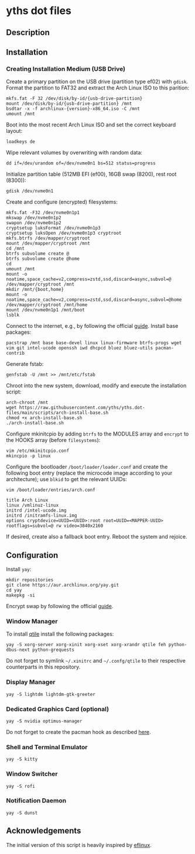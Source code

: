 # yths dot files
## Description

## Installation
### Creating Installation Medium (USB Drive)
Create a primary partition on the USB drive (partition type ef02) with `gdisk`. Format the partition to FAT32 and extract the Arch Linux ISO to this parition:
```
mkfs.fat -F 32 /dev/disk/by-id/{usb-drive-partition}
mount /dev/disk/by-id/{usb-drive-partition} /mnt
bsdtar -x -f archlinux-{version}-x86_64.iso -C /mnt
umount /mnt
```
Boot into the most recent Arch Linux ISO and set the correct keyboard layout:
```
loadkeys de
```
Wipe relevant volumes by overwriting with random data:
```
dd if=/dev/urandom of=/dev/nvme0n1 bs=512 status=progress
```
Initialize partition table (512MB EFI (ef00), 16GB swap (8200), rest root (8300)):
```
gdisk /dev/nvme0n1
```
Create and configure (encrypted) filesystems:
```
mkfs.fat -F32 /dev/nvme0n1p1
mkswap /dev/nvme0n1p2
swapon /dev/nvme0n1p2
cryptsetup luksFormat /dev/nvme0n1p3
cryptsetup luksOpen /dev/nvme0n1p3 cryptroot
mkfs.btrfs /dev/mapper/cryptroot
mount /dev/mapper/cryptroot /mnt
cd /mnt
btrfs subvolume create @
btrfs subvolume create @home
cd
umount /mnt
mount -o noatime,space_cache=v2,compress=zstd,ssd,discard=async,subvol=@ /dev/mapper/cryptroot /mnt
mkdir /mnt/{boot,home}
mount -o noatime,space_cache=v2,compress=zstd,ssd,discard=async,subvol=@home /dev/mapper/cryptroot /mnt/home
mount /dev/nvme0n1p1 /mnt/boot
lsblk
```
Connect to the internet, e.g., by following the official [guide](https://wiki.archlinux.org/title/iwd).
Install base packages:
```
pacstrap /mnt base base-devel linux linux-firmware btrfs-progs wget vim git intel-ucode openssh iwd dhcpcd bluez bluez-utils pacman-contrib
```
Generate fstab:
```
genfstab -U /mnt >> /mnt/etc/fstab
```
Chroot into the new system, download, modify and execute the installation script:
```
arch-chroot /mnt
wget https://raw.githubusercontent.com/yths/yths.dot-files/main/scripts/arch-install-base.sh
chmod +x arch-install-base.sh
./arch-install-base.sh
```
Configure mkinitcpio by adding `btrfs` to the MODULES array and `encrypt` to the HOOKS array (before `filesystems`):
```
vim /etc/mkinitcpio.conf
mkincpio -p linux
```
Configure the bootloader `/boot/loader/loader.conf` and create the following boot entry (replace the microcode image according to your architecture); use `blkid` to get the relevant UUIDs:
```
vim /boot/loader/entries/arch.conf
```
```
title Arch Linux
linux /vmlinuz-linux
initrd /intel-ucode.img
initrd /initramfs-linux.img
options cryptdevice=UUID=<UUID>:root root=UUID=<MAPPER-UUID> rootflags=subvol=@ rw video=3840x2160
```
If desired, create also a fallback boot entry. Reboot the system and rejoice.
## Configuration
Install `yay`:
```
mkdir repositories
git clone https://aur.archlinux.org/yay.git
cd yay
makepkg -si
```
Encrypt swap by following the official [guide](https://wiki.archlinux.org/title/Dm-crypt/Swap_encryption).

### Window Manager
To install [qtile](https://www.qtile.org/) install the following packages:
```
yay -S xorg-server xorg-xinit xorg-xset xorg-xrandr qtile feh python-dbus-next python-grequests
```
Do not forget to symlink `~/.xinitrc` and `~/.confg/qtile` to their respective counterparts in this repository.
### Display Manager
```
yay -S lightdm lightdm-gtk-greeter
```
### Dedicated Graphics Card (optional)
```
yay -S nvidia optimus-manager
```
Do not forget to create the pacman hook as described [here](https://wiki.archlinux.org/title/NVIDIA#pacman_hook).
### Shell and Terminal Emulator
```
yay -S kitty
```
### Window Switcher
```
yay -S rofi
```
### Notification Daemon
```
yay -S dunst
```
## Acknowledgements
The initial version of this script is heavily inspired by [eflinux](https://gitlab.com/eflinux/arch-basic).
